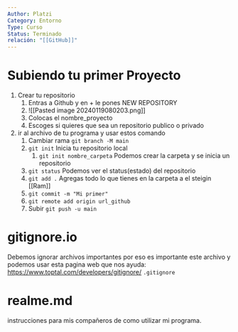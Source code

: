 ```yaml
---
Author: Platzi
Category: Entorno
Type: Curso
Status: Terminado
relación: "[[GitHub]]"
---
```

# Subiendo tu primer Proyecto

1. Crear tu repositorio
	1. Entras a Github y en + le pones NEW REPOSITORY
	2. ![[Pasted image 20240119080203.png]]
	3. Colocas el nombre_proyecto
	4. Escoges si quieres que sea un repositorio publico o privado
2. ir al archivo de tu programa y usar estos comando
	1. Cambiar rama `git branch -M main`
	2. `git init` Inicia tu repositorio local
		1. `git init nombre_carpeta` Podemos crear la carpeta y se inicia un repositorio
	3. `git status` Podemos ver el status(estado) del repositorio
	4. `git add .` Agregas todo lo que tienes en la carpeta a el steigin [[Ram]]
	5. `git commit -m "Mi primer"`
	6. `git remote add origin url_github`
	7. Subir `git push -u main`

# gitignore.io

Debemos ignorar archivos importantes por eso es importante este archivo y podemos usar esta pagina web que nos ayuda:
https://www.toptal.com/developers/gitignore/
`.gitignore`
# realme.md

instrucciones para mis compañeros de como utilizar mi programa.